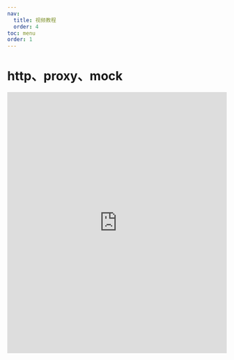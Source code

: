 ```yaml
---
nav:
  title: 视频教程
  order: 4
toc: menu
order: 1
---
```


# http、proxy、mock

<iframe src="https://player.bilibili.com/player.html?aid=376989388&bvid=BV1Ao4y1S7k7&cid=377307216&page=1&high_quality=1&danmaku=1" scrolling="no" border="0" frameborder="no" framespacing="0" allowfullscreen="true" style="width:100%;height:600px"></iframe>
